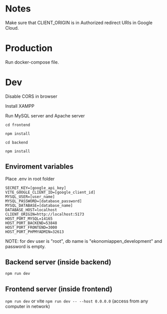 # Notes

Make sure that CLIENT_ORIGIN is in Authorized redirect URIs in Google Cloud.

# Production

Run docker-compose file.

# Dev

Disable CORS in browser

Install XAMPP

Run MySQL server and Apache server

`cd frontend`

`npm install`

`cd backend`

`npm install`

## Enviroment variables

Place .env in root folder

```
SECRET_KEY=[google_api_key]
VITE_GOOGLE_CLIENT_ID=[google_client_id]
MYSQL_USER=[user_name]
MYSQL_PASSWORD=[database_password]
MYSQL_DATABASE=[database_name]
DATABASE_HOST=localhost
CLIENT_ORIGIN=http://localhost:5173
HOST_PORT_MYSQL=14165
HOST_PORT_BACKEND=53848
HOST_PORT_FRONTEND=3000
HOST_PORT_PHPMYADMIN=32613
```

NOTE: for dev user is "root", db name is "ekonomiappen_development" and password is empty.

## Backend server (inside backend)

`npm run dev`


## Frontend server (inside frontend)

`npm run dev` or vite `npm run dev -- --host 0.0.0.0` (access from any computer in network)